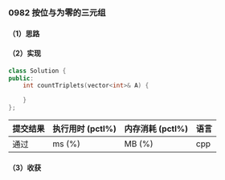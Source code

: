 ### 0982 按位与为零的三元组

#### （1）思路

#### （2）实现

```cpp
class Solution {
public:
    int countTriplets(vector<int>& A) {

    }
};
```

| 提交结果 | 执行用时 (pctl%) | 内存消耗 (pctl%) | 语言 |
|:---------|:-----------------|:-----------------|:-----|
| 通过     |  ms (%)   |  MB (%)  | cpp  |

#### （3）收获
